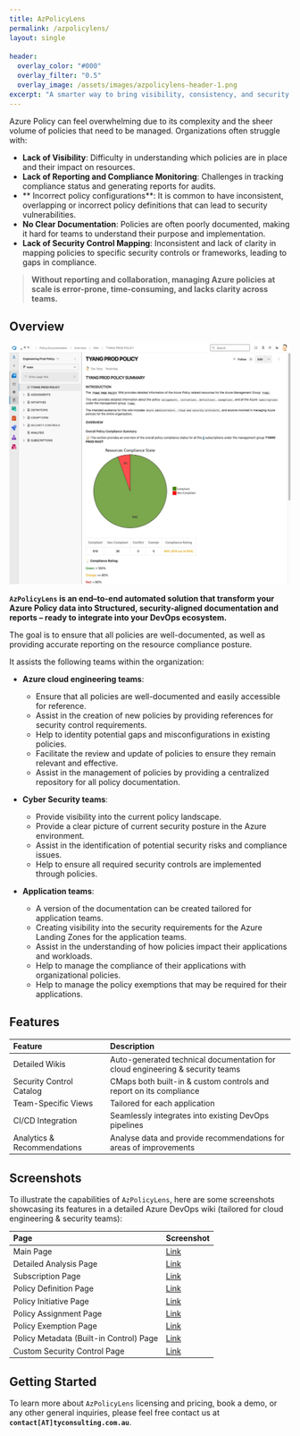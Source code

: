 ```yaml
---
title: AzPolicyLens
permalink: /azpolicylens/
layout: single

header:
  overlay_color: "#000"
  overlay_filter: "0.5"
  overlay_image: /assets/images/azpolicylens-header-1.png
excerpt: "A smarter way to bring visibility, consistency, and security to your Azure Cloud environment"
---
```


Azure Policy can feel overwhelming due to its complexity and the sheer volume of policies that need to be managed. Organizations often struggle with:

- **Lack of Visibility**: Difficulty in understanding which policies are in place and their impact on resources.
- **Lack of Reporting and Compliance Monitoring**: Challenges in tracking compliance status and generating reports for audits.
- ** Incorrect policy configurations**: It is common to have inconsistent, overlapping or incorrect policy definitions that can lead to security vulnerabilities.
- **No Clear Documentation**: Policies are often poorly documented, making it hard for teams to understand their purpose and implementation.
- **Lack of Security Control Mapping**: Inconsistent and lack of clarity in mapping policies to specific security controls or frameworks, leading to gaps in compliance.

> **Without reporting and collaboration, managing Azure policies at scale is error-prone, time-consuming, and lacks clarity across teams.**

## Overview

![Front Page](\assets\images\azpolicylens\screenshots\ado-detailed-front.jpg)


**`AzPolicyLens` is an end–to-end automated solution that transform your Azure Policy data into Structured, security-aligned documentation and reports – ready to integrate into your DevOps ecosystem.**

The goal is to ensure that all policies are well-documented, as well as providing accurate reporting on the resource compliance posture.

It assists the following teams within the organization:

- **Azure cloud engineering teams**:
  - Ensure that all policies are well-documented and easily accessible for reference.
  - Assist in the creation of new policies by providing references for security control requirements.
  - Help to identity potential gaps and misconfigurations in existing policies.
  - Facilitate the review and update of policies to ensure they remain relevant and effective.
  - Assist in the management of policies by providing a centralized repository for all policy documentation.

- **Cyber Security teams**:
  - Provide visibility into the current policy landscape.
  - Provide a clear picture of current security posture in the Azure environment.
  - Assist in the identification of potential security risks and compliance issues.
  - Help to ensure all required security controls are implemented through policies.

- **Application teams**:
  - A version of the documentation can be created tailored for application teams.
  - Creating visibility into the security requirements for the Azure Landing Zones for the application teams.
  - Assist in the understanding of how policies impact their applications and workloads.
  - Help to manage the compliance of their applications with organizational policies.
  - Help to manage the policy exemptions that may be required for their applications.

## Features

| Feature | Description |
| :------ | :---------- |
| Detailed Wikis | Auto-generated technical documentation for cloud engineering & security teams |
| Security Control Catalog | CMaps both built-in & custom controls and report on its compliance |
| Team-Specific Views | Tailored for each application |
| CI/CD Integration | Seamlessly integrates into existing DevOps pipelines |
| Analytics & Recommendations | Analyse data and provide recommendations for areas of improvements |

## Screenshots

To illustrate the capabilities of `AzPolicyLens`, here are some screenshots showcasing its features in a detailed Azure DevOps wiki (tailored for cloud engineering & security teams):

| Page | Screenshot |
| :--- | :--------- |
| Main Page | [Link](\assets\images\azpolicylens\screenshots\ado-detailed-main-01.jpg) |
| Detailed Analysis Page | [Link](\assets\images\azpolicylens\screenshots\ado-detailed-analysis-01.jpg) |
| Subscription Page | [Link](\assets\images\azpolicylens\screenshots\ado-detailed-subscription-01.jpg) |
| Policy Definition Page | [Link](\assets\images\azpolicylens\screenshots\ado-detailed-definition-01.jpg) |
| Policy Initiative Page | [Link](\assets\images\azpolicylens\screenshots\ado-detailed-initiative-01.jpg) |
| Policy Assignment Page | [Link](\assets\images\azpolicylens\screenshots\ado-detailed-assignment-01.jpg) |
| Policy Exemption Page | [Link](\assets\images\azpolicylens\screenshots\ado-detailed-exemption-01.jpg) |
| Policy Metadata (Built-in Control) Page | [Link](\assets\images\azpolicylens\screenshots\ado-detailed-policy-metadata-01.jpg) |
| Custom Security Control Page | [Link](\assets\images\azpolicylens\screenshots\ado-detailed-custom-security-control-01.jpg) |


## Getting Started

To learn more about `AzPolicyLens` licensing and pricing, book a demo, or any other general inquiries, please feel free contact us at **`contact[AT]tyconsulting.com.au`**.